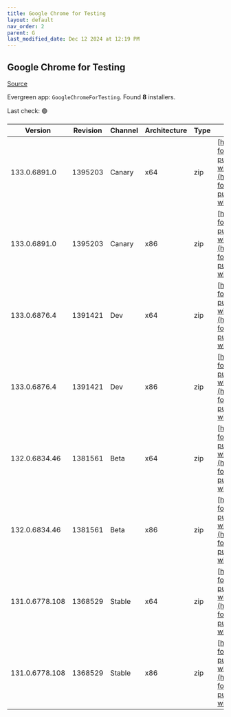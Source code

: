 ```yaml
---
title: Google Chrome for Testing
layout: default
nav_order: 2
parent: G
last_modified_date: Dec 12 2024 at 12:19 PM
---
```


## Google Chrome for Testing

[Source](https://googlechromelabs.github.io/chrome-for-testing/)

Evergreen app: `GoogleChromeForTesting`. Found **8** installers.

Last check: 🟢

| Version        | Revision | Channel | Architecture | Type | URI                                                                                                                                                                                              |
| -------------- | -------- | ------- | ------------ | ---- | ------------------------------------------------------------------------------------------------------------------------------------------------------------------------------------------------ |
| 133.0.6891.0   | 1395203  | Canary  | x64          | zip  | [https://storage.googleapis.com/chrome-for-testing-public/133.0.6891.0/win64/chrome-win64.zip](https://storage.googleapis.com/chrome-for-testing-public/133.0.6891.0/win64/chrome-win64.zip)     |
| 133.0.6891.0   | 1395203  | Canary  | x86          | zip  | [https://storage.googleapis.com/chrome-for-testing-public/133.0.6891.0/win32/chrome-win32.zip](https://storage.googleapis.com/chrome-for-testing-public/133.0.6891.0/win32/chrome-win32.zip)     |
| 133.0.6876.4   | 1391421  | Dev     | x64          | zip  | [https://storage.googleapis.com/chrome-for-testing-public/133.0.6876.4/win64/chrome-win64.zip](https://storage.googleapis.com/chrome-for-testing-public/133.0.6876.4/win64/chrome-win64.zip)     |
| 133.0.6876.4   | 1391421  | Dev     | x86          | zip  | [https://storage.googleapis.com/chrome-for-testing-public/133.0.6876.4/win32/chrome-win32.zip](https://storage.googleapis.com/chrome-for-testing-public/133.0.6876.4/win32/chrome-win32.zip)     |
| 132.0.6834.46  | 1381561  | Beta    | x64          | zip  | [https://storage.googleapis.com/chrome-for-testing-public/132.0.6834.46/win64/chrome-win64.zip](https://storage.googleapis.com/chrome-for-testing-public/132.0.6834.46/win64/chrome-win64.zip)   |
| 132.0.6834.46  | 1381561  | Beta    | x86          | zip  | [https://storage.googleapis.com/chrome-for-testing-public/132.0.6834.46/win32/chrome-win32.zip](https://storage.googleapis.com/chrome-for-testing-public/132.0.6834.46/win32/chrome-win32.zip)   |
| 131.0.6778.108 | 1368529  | Stable  | x64          | zip  | [https://storage.googleapis.com/chrome-for-testing-public/131.0.6778.108/win64/chrome-win64.zip](https://storage.googleapis.com/chrome-for-testing-public/131.0.6778.108/win64/chrome-win64.zip) |
| 131.0.6778.108 | 1368529  | Stable  | x86          | zip  | [https://storage.googleapis.com/chrome-for-testing-public/131.0.6778.108/win32/chrome-win32.zip](https://storage.googleapis.com/chrome-for-testing-public/131.0.6778.108/win32/chrome-win32.zip) |
